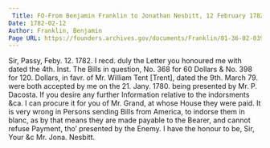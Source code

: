 ```yaml
---
 Title: FO-From Benjamin Franklin to Jonathan Nesbitt, 12 February 1782
Date: 1782-02-12
Author: Franklin, Benjamin
Page URL: https://founders.archives.gov/documents/Franklin/01-36-02-0398
---
```


Sir,
Passy, Feby. 12. 1782.
I recd. duly the Letter you honoured me with dated the 4th. Inst. The Bills in question, No. 368 for 60 Dollars & No. 398 for 120. Dollars, in favr. of Mr. William Tent [Trent], dated the 9th. March 79. were both accepted by me on the 21. Jany. 1780. being presented by Mr. P. Dacosta. If you desire any further Information relative to the indorsments &ca. I can procure it for you of Mr. Grand, at whose House they were paid. It is very wrong in Persons sending Bills from America, to indorse them in blanc, as by that means they are made payable to the Bearer, and cannot refuse Payment, tho’ presented by the Enemy.
I have the honour to be, Sir, Your &c
Mr. Jona. Nesbitt.

